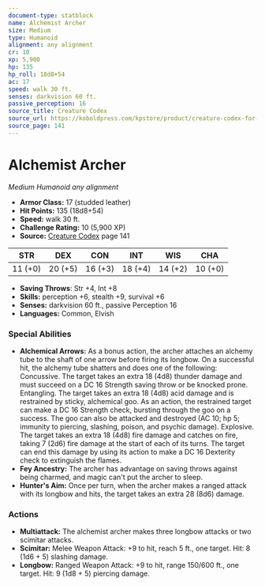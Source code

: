 ```yaml
---
document-type: statblock
name: Alchemist Archer
size: Medium
type: Humanoid
alignment: any alignment
cr: 10
xp: 5,900
hp: 135
hp_roll: 18d8+54
ac: 17
speed: walk 30 ft.
senses: darkvision 60 ft. 
passive_perception: 16
source_title: Creature Codex
source_url: https://koboldpress.com/kpstore/product/creature-codex-for-5th-edition-dnd
source_page: 141
---
```


# Alchemist Archer

*Medium* *Humanoid* *any alignment*

- **Armor Class:** 17 (studded leather)
- **Hit Points:** 135 (18d8+54)
- **Speed:** walk 30 ft.
- **Challenge Rating:** 10 (5,900 XP)
- **Source:** [Creature Codex](https://koboldpress.com/kpstore/product/creature-codex-for-5th-edition-dnd) page 141

| STR | DEX | CON | INT | WIS | CHA |
| --- | --- | --- | --- | --- | --- |
| 11 (+0) | 20 (+5) | 16 (+3) | 18 (+4) | 14 (+2) | 10 (+0) |

- **Saving Throws**: Str +4, Int +8
- **Skills:** perception +6, stealth +9, survival +6
- **Senses:** darkvision 60 ft., passive Perception 16
- **Languages:** Common, Elvish

### Special Abilities

- **Alchemical Arrows:** As a bonus action, the archer attaches an alchemy tube to the shaft of one arrow before firing its longbow. On a successful hit, the alchemy tube shatters and does one of the following:
Concussive. The target takes an extra 18 (4d8) thunder damage and must succeed on a DC 16 Strength saving throw or be knocked prone.
Entangling. The target takes an extra 18 (4d8) acid damage and is restrained by sticky, alchemical goo. As an action, the restrained target can make a DC 16 Strength check, bursting through the goo on a success. The goo can also be attacked and destroyed (AC 10; hp 5; immunity to piercing, slashing, poison, and psychic damage).
Explosive. The target takes an extra 18 (4d8) fire damage and catches on fire, taking 7 (2d6) fire damage at the start of each of its turns. The target can end this damage by using its action to make a DC 16 Dexterity check to extinguish the flames.
- **Fey Ancestry:** The archer has advantage on saving throws against being charmed, and magic can't put the archer to sleep.
- **Hunter's Aim:** Once per turn, when the archer makes a ranged attack with its longbow and hits, the target takes an extra 28 (8d6) damage.

### Actions

- **Multiattack:** The alchemist archer makes three longbow attacks or two scimitar attacks.
- **Scimitar:** Melee Weapon Attack: +9 to hit, reach 5 ft., one target. Hit: 8 (1d6 + 5) slashing damage.
- **Longbow:** Ranged Weapon Attack: +9 to hit, range 150/600 ft., one target. Hit: 9 (1d8 + 5) piercing damage.
